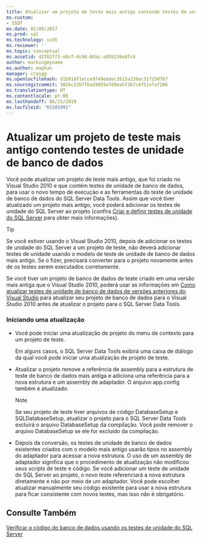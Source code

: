 ```yaml
---
title: Atualizar um projeto de teste mais antigo contendo testes de unidade de banco de dados | Microsoft Docs
ms.custom:
- SSDT
ms.date: 02/09/2017
ms.prod: sql
ms.technology: ssdt
ms.reviewer: ''
ms.topic: conceptual
ms.assetid: 42782ff3-e8cf-4c9d-8dac-a95b236edfc4
author: markingmyname
ms.author: maghan
manager: craigg
ms.openlocfilehash: d1b91df1ecce9749ebdec3515a339ac31f2507b7
ms.sourcegitcommit: 3026c22b7fba19059a769ea5f367c4f51efaf286
ms.translationtype: HT
ms.contentlocale: pt-BR
ms.lasthandoff: 06/15/2019
ms.locfileid: "65101991"
---
```

# <a name="upgrade-an-older-test-project-containing-database-unit-tests"></a>Atualizar um projeto de teste mais antigo contendo testes de unidade de banco de dados
Você pode atualizar um projeto de teste mais antigo, que foi criado no Visual Studio 2010 e que contém testes de unidade de banco de dados, para usar o novo tempo de execução e as ferramentas do teste de unidade de banco de dados do SQL Server Data Tools. Assim que você tiver atualizado um projeto mais antigo, você poderá adicionar os testes de unidade do SQL Server ao projeto (confira [Criar e definir testes de unidade do SQL Server](../ssdt/creating-and-defining-sql-server-unit-tests.md) para obter mais informações).  
  
> [!TIP]  
> Se você estiver usando o Visual Studio 2010, depois de adicionar os testes de unidade do SQL Server a um projeto de teste, não deverá adicionar testes de unidade usando o modelo de teste de unidade de banco de dados mais antigo. Se o fizer, precisará converter para o projeto novamente antes de os testes serem executados corretamente.  
  
Se você tiver um projeto de banco de dados de teste criado em uma versão mais antiga que o Visual Studio 2010, poderá usar as informações em [Como atualizar testes de unidade de banco de dados de versões anteriores do Visual Studio](https://msdn.microsoft.com/library/dd193412(VS.100).aspx) para atualizar seu projeto de banco de dados para o Visual Studio 2010 antes de atualizar o projeto para o SQL Server Data Tools.  
  
### <a name="initiating-an-upgrade"></a>Iniciando uma atualização  
  
-   Você pode iniciar uma atualização de projeto do menu de contexto para um projeto de teste.  
  
    Em alguns casos, o SQL Server Data Tools exibirá uma caixa de diálogo da qual você pode iniciar uma atualização de projeto de teste.  
  
-   Atualizar o projeto remove a referência de assembly para a estrutura de teste de banco de dados mais antiga e adiciona uma referência para a nova estrutura e um assembly de adaptador. O arquivo app.config também é atualizado.  
  
    > [!NOTE]  
    > Se seu projeto de teste tiver arquivos de código DatabaseSetup e SQLDatabaseSetup, atualizar o projeto para o SQL Server Data Tools excluirá o arquivo DatabaseSetup da compilação. Você pode remover o arquivo DatabaseSetup se ele for excluído da compilação.  
  
-   Depois da conversão, os testes de unidade de banco de dados existentes criados com o modelo mais antigo usarão tipos no assembly do adaptador para acessar a nova estrutura. O uso de um assembly de adaptador significa que o procedimento de atualização não modificou seus scripts de teste e código. Se você adicionar um teste de unidade do SQL Server ao projeto, o novo teste referenciará a nova estrutura diretamente e não por meio de um adaptador. Você pode escolher atualizar manualmente seu código existente para usar a nova estrutura para ficar consistente com novos testes, mas isso não é obrigatório.  
  
## <a name="see-also"></a>Consulte Também  
[Verificar o código do banco de dados usando os testes de unidade do SQL Server](../ssdt/verifying-database-code-by-using-sql-server-unit-tests.md)  
  
